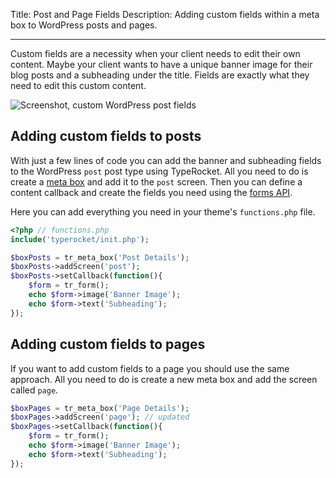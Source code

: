 Title: Post and Page Fields
Description: Adding custom fields within a meta box to WordPress posts and pages.

---

Custom fields are a necessity when your client needs to edit their own content. Maybe your client wants to have a unique banner image for their blog posts and a subheading under the title. Fields are exactly what they need to edit this custom content.

![Screenshot, custom WordPress post fields](https://l.rb.typerocket.test/wp-content/uploads/2015/08/typerocket-post-custom-fields.png)

## Adding custom fields to posts

With just a few lines of code you can add the banner and subheading fields to the WordPress `post` post type using TypeRocket. All you need to do is create a [meta box](https://l.rb.typerocket.test/docs/meta-boxes/) and add it to the `post` screen. Then you can define a content callback and create the fields you need using the [forms API](https://l.rb.typerocket.test/docs/forms/).

Here you can add everything you need in your theme's `functions.php` file.

```php
<?php // functions.php
include('typerocket/init.php');

$boxPosts = tr_meta_box('Post Details');
$boxPosts->addScreen('post');
$boxPosts->setCallback(function(){
    $form = tr_form();
    echo $form->image('Banner Image');
    echo $form->text('Subheading');
});
```

## Adding custom fields to pages

If you want to add custom fields to a page you should use the same approach. All you need to do is create a new meta box and add the screen called `page`.

```php
$boxPages = tr_meta_box('Page Details');
$boxPages->addScreen('page'); // updated
$boxPages->setCallback(function(){
    $form = tr_form();
    echo $form->image('Banner Image');
    echo $form->text('Subheading');
});
```